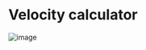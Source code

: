 # Velocity calculator

![image](https://github.com/najmi9/velocity-calculator/assets/61061620/bf3c7a86-7d75-4bba-83f4-5231c51d89b2)
